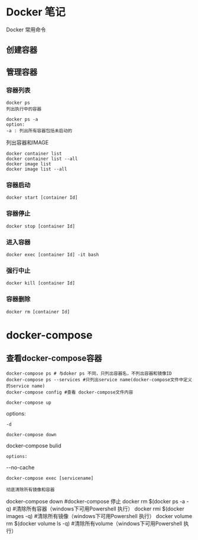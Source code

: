 # Docker 笔记
Docker 常用命令
## 创建容器


## 管理容器
### 容器列表
```
docker ps
列出执行中的容器

docker ps -a
option:
-a : 列出所有容器包括未启动的
```
列出容器和IMAGE
```
docker container list
docker container list --all
docker image list
docker image list --all
```
### 容器启动
```
docker start [container Id]
```
### 容器停止
```
docker stop [container Id]
```
### 进入容器
```
docker exec [container Id] -it bash
```
### 强行中止
```
docker kill [container Id]
```
### 容器删除
```
docker rm [container Id]
```
# docker-compose
## 查看docker-compose容器
```
docker-compose ps # 与doker ps 不同，只列出容器名，不列出容器和镜像ID
docker-compose ps --services #只列出service name(docker-compose文件中定义的service name)
docker-compose config #查看 docker-compose文件内容
```

```
docker-compose up
```
options:
```
-d
```
```
docker-compose down

```
docker-compose bulid
```
options:
```
--no-cache
```
docker-compose exec [servicename]

彻底清除所有镜像和容器
```
docker-compose down               #docker-compose 停止
docker rm $(docker ps -a -q)      #清除所有容器（windows下可用Powershell 执行）
docker rmi $(docker images -q)    #清除所有镜像（windows下可用Powershell 执行）
docker volume rm $(docker volume ls -q)  #清除所有volume（windows下可用Powershell 执行）
```



